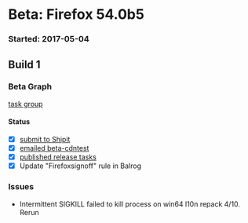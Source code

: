 # Beta: Firefox 54.0b5

### Started: 2017-05-04

## Build 1

### Beta Graph
[task group](https://tools.taskcluster.net/push-inspector/#/iqZMxP-aRXePMi_4-vmkwA)


#### Status
- [x] [submit to Shipit](https://wiki.mozilla.org/Release:Release_Automation_on_Mercurial:Starting_a_Release#Submit_to_Ship_It)
- [x] [emailed beta-cdntest](../how-tos/relpro.md#1-email-drivers-re-release-live-on-test-channel)
- [x] [published release tasks](../how-tos/relpro.md#3-publish-release)
- [x] Update "Firefoxsignoff" rule in Balrog

### Issues
- Intermittent SIGKILL failed to kill process on win64 l10n repack 4/10. Rerun


